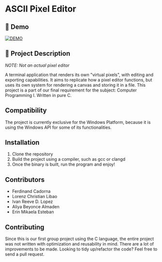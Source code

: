 # ASCII Pixel Editor

## 🎥 Demo
[![DEMO](https://img.youtube.com/vi/X8ti9zpR8Fhrw0Te/0.jpg)](https://youtu.be/CMBj0DQxj9U?si=X8ti9zpR8Fhrw0Te)

## 📝 Project Description
_NOTE: Not an actual pixel editor_

A terminal application that renders its own "virtual pixels", with editing and exporting capabilities. It aims to replicate how a pixel editor functions, but uses its own system for rendering a canvas and storing it in a file. This project is a part of our final requirement for the subject: Computer Programming I. Written in pure C.

## Compatibility
The project is currently exclusive for the Windows Platform, because it is using the Windows API for some of its functionalities.

## Installation
1. Clone the repository
2. Build the project using a compiler, such as gcc or clangd
3. Once the binary is built, run the program and enjoy!

## Contributors
- Ferdinand Cadorna
- Lorenz Christian Libao
- Ivan Reeve D. Lopez
- Aliya Beyonce Almaden
- Erin Mikaela Esteban

## Contributing
Since this is our first group project using the C language, the entire project was not written with optimization and reusability in mind. There are a lot of improvements to be made. Looking to tidy up/refactor the code? Feel free to send a pull request.
